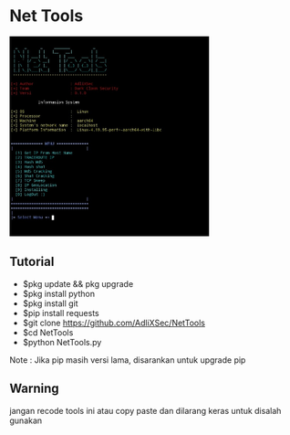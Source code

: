 # Net Tools

<img src="contoh.jpg" height="350" width="350"><br>

## Tutorial

- $pkg update && pkg upgrade
- $pkg install python
- $pkg install git
- $pip install requests
- $git clone https://github.com/AdliXSec/NetTools
- $cd NetTools
- $python NetTools.py

Note : Jika pip masih versi lama, disarankan untuk upgrade pip

## Warning

jangan recode tools ini atau copy paste
dan dilarang keras untuk disalah gunakan